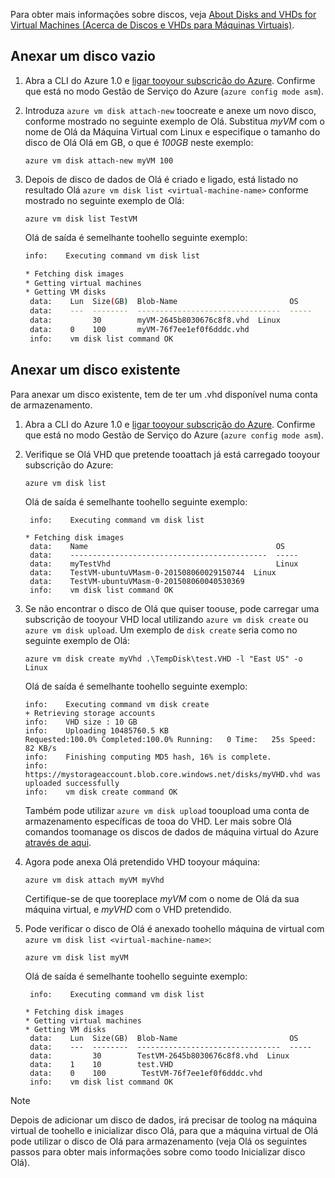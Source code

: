 
Para obter mais informações sobre discos, veja [About Disks and VHDs for Virtual Machines (Acerca de Discos e VHDs para Máquinas Virtuais)](../articles/virtual-machines/linux/about-disks-and-vhds.md?toc=%2fazure%2fvirtual-machines%2flinux%2ftoc.json).

<a id="attachempty"></a>

## <a name="attach-an-empty-disk"></a>Anexar um disco vazio
1. Abra a CLI do Azure 1.0 e [ligar tooyour subscrição do Azure](../articles/xplat-cli-connect.md). Confirme que está no modo Gestão de Serviço do Azure (`azure config mode asm`).
2. Introduza `azure vm disk attach-new` toocreate e anexe um novo disco, conforme mostrado no seguinte exemplo de Olá. Substitua *myVM* com o nome de Olá da Máquina Virtual com Linux e especifique o tamanho do disco de Olá Olá em GB, o que é *100GB* neste exemplo:

    ```azurecli
    azure vm disk attach-new myVM 100
    ```

3. Depois de disco de dados de Olá é criado e ligado, está listado no resultado Olá `azure vm disk list <virtual-machine-name>` conforme mostrado no seguinte exemplo de Olá:
   
    ```azurecli
    azure vm disk list TestVM
    ```

    Olá de saída é semelhante toohello seguinte exemplo:

    ```bash
    info:    Executing command vm disk list
   
   * Fetching disk images
   * Getting virtual machines
   * Getting VM disks
     data:    Lun  Size(GB)  Blob-Name                         OS
     data:    ---  --------  --------------------------------  -----
     data:         30        myVM-2645b8030676c8f8.vhd  Linux
     data:    0    100       myVM-76f7ee1ef0f6dddc.vhd
     info:    vm disk list command OK
    ```

<a id="attachexisting"></a>

## <a name="attach-an-existing-disk"></a>Anexar um disco existente
Para anexar um disco existente, tem de ter um .vhd disponível numa conta de armazenamento.

1. Abra a CLI do Azure 1.0 e [ligar tooyour subscrição do Azure](../articles/xplat-cli-connect.md). Confirme que está no modo Gestão de Serviço do Azure (`azure config mode asm`).
2. Verifique se Olá VHD que pretende tooattach já está carregado tooyour subscrição do Azure:
   
    ```azurecli
    azure vm disk list
    ```

    Olá de saída é semelhante toohello seguinte exemplo:

    ```azurecli
     info:    Executing command vm disk list
   
   * Fetching disk images
     data:    Name                                          OS
     data:    --------------------------------------------  -----
     data:    myTestVhd                                     Linux
     data:    TestVM-ubuntuVMasm-0-201508060029150744  Linux
     data:    TestVM-ubuntuVMasm-0-201508060040530369
     info:    vm disk list command OK
    ```

3. Se não encontrar o disco de Olá que quiser toouse, pode carregar uma subscrição de tooyour VHD local utilizando `azure vm disk create` ou `azure vm disk upload`. Um exemplo de `disk create` seria como no seguinte exemplo de Olá:
   
    ```azurecli
    azure vm disk create myVhd .\TempDisk\test.VHD -l "East US" -o Linux
    ```

    Olá de saída é semelhante toohello seguinte exemplo:

    ```azurecli
    info:    Executing command vm disk create
    + Retrieving storage accounts
    info:    VHD size : 10 GB
    info:    Uploading 10485760.5 KB
    Requested:100.0% Completed:100.0% Running:   0 Time:   25s Speed:    82 KB/s
    info:    Finishing computing MD5 hash, 16% is complete.
    info:    https://mystorageaccount.blob.core.windows.net/disks/myVHD.vhd was
    uploaded successfully
    info:    vm disk create command OK
    ```
   
   Também pode utilizar `azure vm disk upload` tooupload uma conta de armazenamento específicas de tooa do VHD. Ler mais sobre Olá comandos toomanage os discos de dados de máquina virtual do Azure [através de aqui](https://docs.microsoft.com/cli/azure/get-started-with-az-cli2).

4. Agora pode anexa Olá pretendido VHD tooyour máquina:
   
    ```azurecli
    azure vm disk attach myVM myVhd
    ```
   
   Certifique-se de que tooreplace *myVM* com o nome de Olá da sua máquina virtual, e *myVHD* com o VHD pretendido.

5. Pode verificar o disco de Olá é anexado toohello máquina de virtual com `azure vm disk list <virtual-machine-name>`:
   
    ```azurecli
    azure vm disk list myVM
    ```

    Olá de saída é semelhante toohello seguinte exemplo:

    ```azurecli
     info:    Executing command vm disk list
   
   * Fetching disk images
   * Getting virtual machines
   * Getting VM disks
     data:    Lun  Size(GB)  Blob-Name                         OS
     data:    ---  --------  --------------------------------  -----
     data:         30        TestVM-2645b8030676c8f8.vhd  Linux
     data:    1    10        test.VHD
     data:    0    100        TestVM-76f7ee1ef0f6dddc.vhd
     info:    vm disk list command OK
    ```

> [!NOTE]
> Depois de adicionar um disco de dados, irá precisar de toolog na máquina virtual de toohello e inicializar disco Olá, para que a máquina virtual de Olá pode utilizar o disco de Olá para armazenamento (veja Olá os seguintes passos para obter mais informações sobre como toodo Inicializar disco Olá).
> 
> 

